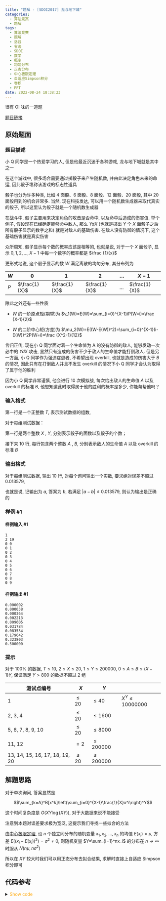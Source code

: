 ```yaml
---
title: "题解 - [SDOI2017] 龙与地下城"
categories:
  - 算法竞赛
  - 题解
tags:
  - 算法竞赛
  - 题解
  - 洛谷
  - 省选
  - SDOI
  - 数学
  - 概率
  - 均匀分布
  - 正态分布
  - 中心极限定理
  - 自适应Simpson积分
  - 卷积
  - FFT
date: 2022-08-24 18:38:23
---
```


很有 OI 味的一道题

[题目链接](https://www.luogu.com.cn/problem/P3779)

<!-- more -->

## 原始题面

### 题目描述

小 Q 同学是一个热爱学习的人, 但是他最近沉迷于各种游戏, 龙与地下城就是其中之一

在这个游戏中, 很多场合需要通过掷骰子来产生随机数, 并由此决定角色未来的命运, 因此骰子堪称该游戏的标志性道具

骰子也分为许多种类, 比如 4 面骰、6 面骰、8 面骰、12 面骰、20 面骰, 其中 20 面骰用到的机会非常多. 当然, 现在科技发达, 可以用一个随机数生成器来取代真实的骰子, 所以这里认为骰子就是一个随机数生成器

在战斗中, 骰子主要用来决定角色的攻击是否命中, 以及命中后造成的伤害值. 举个例子, 假设现在已经确定能够命中敌人, 那么 $YdX$ (也就是掷出 $Y$ 个 $X$ 面骰子之后所有骰子显示的数字之和) 就是对敌人的基础伤害. 在敌人没有防御的情况下, 这个基础伤害就是真实伤害

众所周知, 骰子显示每个数的概率应该是相等的, 也就是说, 对于一个 $X$ 面骰子, 显示 $0, 1, 2,\dots ,X−1$ 中每一个数字的概率都是 $\frac {1}{x}$

更形式地说, 这个骰子显示的数 $W$ 满足离散的均匀分布, 其分布列为

| $W$ | $0$           | $1$           | $2$           | $\dots$ | $X-1$         |
| --- | ------------- | ------------- | ------------- | ------- | ------------- |
| $P$ | $\frac{1}{X}$ | $\frac{1}{X}$ | $\frac{1}{X}$ | $\dots$ | $\frac{1}{X}$ |

除此之外还有一些性质

- $W$ 的一阶原点矩(期望)为 $v_1(W)=E(W)=\sum_{i=0}^{X-1}iP(W=i)=\frac {X-1}{2}$

- $W$ 的二阶中心矩(方差)为 $\mu_2(W)=E((W-E(W))^2)=\sum_{i=0}^{X-1}(i-E(W))^2P(W=i)=\frac {X^2-1}{12}$

言归正传, 现在小 Q 同学面对着一个生命值为 A 的没有防御的敌人, 能够发动一次必中的 $YdX$ 攻击, 显然只有造成的伤害不少于敌人的生命值才能打倒敌人. 但是另一方面, 小 Q 同学作为强迫症患者, 不希望出现 overkill, 也就是造成的伤害大于 $B$ 的情况, 因此只有在打倒敌人并且不发生 overkill 的情况下小 Q 同学才会认为取得了属于他的胜利

因为小 Q 同学非常谨慎, 他会进行 10 次模拟战, 每次给出敌人的生命值 $A$ 以及 overkill 的标准 $B$, 他想知道此时取得属于他的胜利的概率是多少, 你能帮帮他吗？

### 输入格式

第一行是一个正整数 $T$, 表示测试数据的组数,

对于每组测试数据：

第一行是两个整数 $X$ , $Y$, 分别表示骰子的面数以及骰子的个数；

接下来 10 行, 每行包含两个整数 $A$ , $B$, 分别表示敌人的生命值 $A$ 以及 overkill 的标准 $B$

### 输出格式

对于每组测试数据, 输出 10 行, 对每个询问输出一个实数, 要求绝对误差不超过 $0.013579$,

也就是说, 记输出为 $a$, 答案为 $b$, 若满足 $|a-b|\leq 0.013579$, 则认为输出是正确的

### 样例 #1

#### 样例输入 #1

```input1
1
2 19
0 0
0 1
0 2
0 3
0 4
0 5
0 6
0 7
0 8
0 9
```

#### 样例输出 #1

```output1
0.000002
0.000038
0.000364
0.002213
0.009605
0.031784
0.083534
0.179642
0.323803
0.500000
```

### 提示

对于 $100\%$ 的数据, $T \leq 10$, $2 \leq X \leq 20$, $1 \leq Y \leq 200000$, $0 \leq A \leq B \leq (X-1)Y$, 保证满足 $Y > 800$ 的数据不超过 $2$ 组

| 测试点编号                     | $X$      | $Y$          |                   |
| ------------------------------ | -------- | ------------ | ----------------- |
| 1                              | $\leq20$ | $\leq40$     | $X^Y\leq10000000$ |
| 2, 3, 4                        | $\leq20$ | $\leq1600$   |                   |
| 5, 6, 7, 8, 9, 10              | $\leq20$ | $\leq8000$   |                   |
| 11, 12                         | $=2$     | $\leq200000$ |                   |
| 13, 14, 15, 16, 17, 18, 19, 20 | $\leq20$ | $\leq200000$ |                   |

## 解题思路

对于单次询问, 答案显然是

$$\sum_{k=A}^B[x^k]\left(\sum_{i=0}^{X-1}\frac{1}{X}x^i\right)^Y$$

这个时间复杂度是 $O(XY\log(XY))$, 对于大数据来说不能接受

注意到本题对误差要求极为宽泛, 这提示我们寻找一些拟合的方法

由[中心极限定理](https://en.wikipedia.org/wiki/Central_limit_theorem), 设 $n$ 个独立同分布的随机变量 $x_1,x_2,...,x_n$ 的均值 $E(x_i)=\mu$, 方差 $E((x_i-E(x_i))^2)=\sigma^2\ne 0$, 则随机变量 $Y=\sum_{i=1}^nx_i$ 的分布在 $n\to\infty$ 时服从 $N(n\mu,n\sigma^2)$

所以在 $XY$ 较大时我们可以用正态分布去拟合结果, 求解时直接上自适应 Simpson 积分即可

## 代码参考

<details>
<summary><font color='orange'>Show code</font></summary>

{% icodeweb cpa_cpp title:Luogu_P3779 Luogu/P3779/1.cpp %}

</details>
